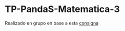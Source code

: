 # TP-PandaS-Matematica-3
Realizado en grupo en base a esta [consigna](https://github.com/franncoronel/TP-PandaS-Matematica-3/blob/ee19128496782bdb43f1e5e9ab260fe718c6317e/Primer%20Trabajo%20Pr%C3%A1ctico%20%20integrador%202%20C%20-%202023.pdf)
